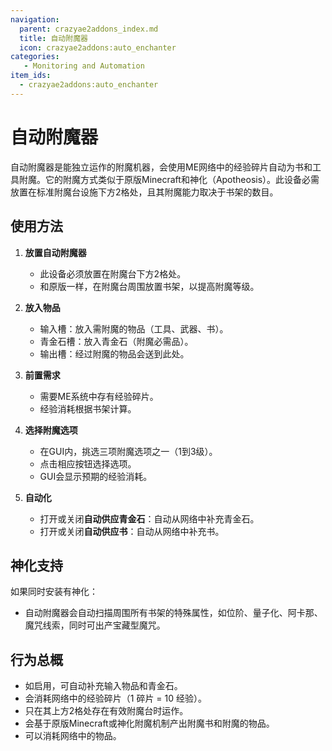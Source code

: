 ```yaml
---
navigation:
  parent: crazyae2addons_index.md
  title: 自动附魔器
  icon: crazyae2addons:auto_enchanter
categories:
   - Monitoring and Automation
item_ids:
  - crazyae2addons:auto_enchanter
---
```


# 自动附魔器

<BlockImage id="crazyae2addons:auto_enchanter" scale="4"></BlockImage>

自动附魔器是能独立运作的附魔机器，会使用ME网络中的经验碎片自动为书和工具附魔。它的附魔方式类似于原版Minecraft和神化（Apotheosis）。此设备必需放置在标准附魔台设施下方2格处，且其附魔能力取决于书架的数目。

## 使用方法

1. **放置自动附魔器**
   - 此设备必须放置在附魔台下方2格处。
   - 和原版一样，在附魔台周围放置书架，以提高附魔等级。

2. **放入物品**
   - 输入槽：放入需附魔的物品（工具、武器、书）。
   - 青金石槽：放入青金石（附魔必需品）。
   - 输出槽：经过附魔的物品会送到此处。

3. **前置需求**
   - 需要ME系统中存有经验碎片。
   - 经验消耗根据书架计算。

4. **选择附魔选项**
   - 在GUI内，挑选三项附魔选项之一（1到3级）。
   - 点击相应按钮选择选项。
   - GUI会显示预期的经验消耗。

5. **自动化**
   - 打开或关闭**自动供应青金石**：自动从网络中补充青金石。
   - 打开或关闭**自动供应书**：自动从网络中补充书。

## 神化支持

如果同时安装有神化：
- 自动附魔器会自动扫描周围所有书架的特殊属性，如位阶、量子化、阿卡那、魔咒线索，同时可出产宝藏型魔咒。

## 行为总概

- 如启用，可自动补充输入物品和青金石。
- 会消耗网络中的经验碎片（1 碎片 = 10 经验）。
- 只在其上方2格处存在有效附魔台时运作。
- 会基于原版Minecraft或神化附魔机制产出附魔书和附魔的物品。
- 可以消耗网络中的物品。